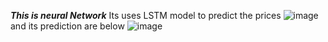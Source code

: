   ***This is neural Network***
 Its uses LSTM model to predict the prices
![image](https://github.com/user-attachments/assets/553b1f11-151a-4cb2-a4d0-4bfd9c92a0b1)
and its prediction are below
![image](https://github.com/user-attachments/assets/e89fccc9-7e57-4053-bb5e-86b6f4b8210e)
